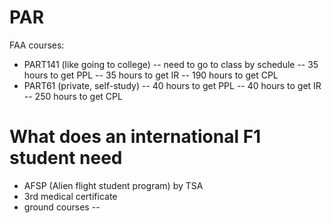 # PAR
FAA courses:
- PART141 (like going to college)
-- need to go to class by schedule
-- 35 hours to get PPL
-- 35 hours to get IR
-- 190 hours to get CPL
- PART61 (private, self-study)
-- 40 hours to get PPL 
-- 40 hours to get IR
-- 250 hours to get CPL

# What does an international F1 student need
- AFSP (Alien flight student program) by TSA 
- 3rd medical certificate
- ground courses
-- 


